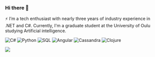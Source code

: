 ### Hi there 👋

⚡ I’m a tech enthusiast with nearly three years of industry experience in .NET and C#. Currently, I'm a graduate student at the University of Oulu studying Artificial intelligence.


<p>
  <img alt="C#" src="https://img.shields.io/badge/C%23-239120?logo=c-sharp&logoColor=white&style=plastic" />
  <img alt="Python" src="https://img.shields.io/badge/Python-3776AB?logo=python&logoColor=white&style=plastic" />
  <img alt="SQL" src="https://img.shields.io/badge/SQL-4479A1?logo=postgresql&logoColor=white&style=plastic" />
  <img alt="Angular" src="https://img.shields.io/badge/Angular-DD0031?logo=angular&logoColor=white&style=plastic" />
  <img alt="Cassandra" src="https://img.shields.io/badge/Cassandra-1287B1?logo=apache-cassandra&logoColor=white&style=plastic" />
  <img alt="Clojure" src="https://img.shields.io/badge/Clojure-5881D8?logo=clojure&logoColor=white&style=plastic" />
</p>

<img src="https://github-readme-stats.vercel.app/api?username=kalpanibhagya&count_private=true&theme=transparent&show_icons=true" />
